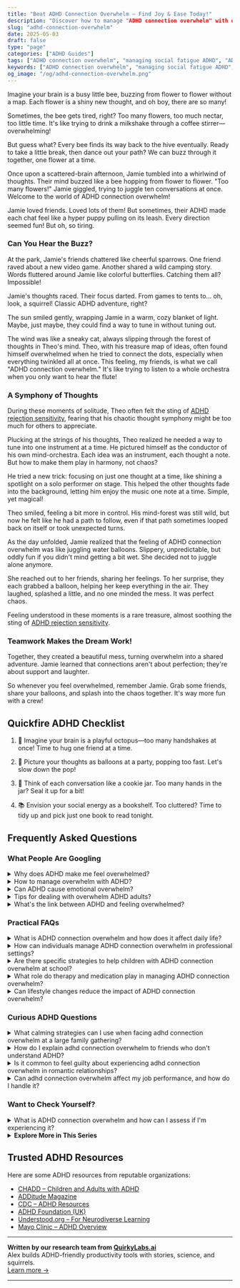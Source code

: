 ```yaml
---
title: "Beat ADHD Connection Overwhelm – Find Joy & Ease Today!"
description: "Discover how to manage "ADHD connection overwhelm" with our warm, playful guide. Feel seen and understood as we explore emotional insights together, one flower at a time."
slug: "adhd-connection-overwhelm"
date: 2025-05-03
draft: false
type: "page"
categories: ["ADHD Guides"]
tags: ["ADHD connection overwhelm", "managing social fatigue ADHD", "ADHD friendship challenges", "coping with ADHD overstimulation", "ADHD social interaction tips", "navigating ADHD relationships", "ADHD and social overwhelm"]
keywords: ["ADHD connection overwhelm", "managing social fatigue ADHD", "ADHD friendship challenges", "coping with ADHD overstimulation", "ADHD social interaction tips", "navigating ADHD relationships", "ADHD and social overwhelm"]
og_image: "/og/adhd-connection-overwhelm.png"
---
```


Imagine your brain is a busy little bee, buzzing from flower to flower without a map. Each flower is a shiny new thought, and oh boy, there are so many!

Sometimes, the bee gets tired, right? Too many flowers, too much nectar, too little time. It's like trying to drink a milkshake through a coffee stirrer—overwhelming!

But guess what? Every bee finds its way back to the hive eventually. Ready to take a little break, then dance out your path? We can buzz through it together, one flower at a time.

Once upon a scattered-brain afternoon, Jamie tumbled into a whirlwind of thoughts. Their mind buzzed like a bee hopping from flower to flower. "Too many flowers!" Jamie giggled, trying to juggle ten conversations at once. Welcome to the world of ADHD connection overwhelm!

Jamie loved friends. Loved lots of them! But sometimes, their ADHD made each chat feel like a hyper puppy pulling on its leash. Every direction seemed fun! But oh, so tiring.

### Can You Hear the Buzz?

At the park, Jamie's friends chattered like cheerful sparrows. One friend raved about a new video game. Another shared a wild camping story. Words fluttered around Jamie like colorful butterflies. Catching them all? Impossible!

Jamie's thoughts raced. Their focus darted. From games to tents to... oh, look, a squirrel! Classic ADHD adventure, right?

The sun smiled gently, wrapping Jamie in a warm, cozy blanket of light. Maybe, just maybe, they could find a way to tune in without tuning out.

The wind was like a sneaky cat, always slipping through the forest of thoughts in Theo's mind. Theo, with his treasure map of ideas, often found himself overwhelmed when he tried to connect the dots, especially when everything twinkled all at once. This feeling, my friends, is what we call "ADHD connection overwhelm." It's like trying to listen to a whole orchestra when you only want to hear the flute!

### A Symphony of Thoughts

During these moments of solitude, Theo often felt the sting of [ADHD rejection sensitivity](/pages/adhd-rejection-sensitivity/), fearing that his chaotic thought symphony might be too much for others to appreciate.

Plucking at the strings of his thoughts, Theo realized he needed a way to tune into one instrument at a time. He pictured himself as the conductor of his own mind-orchestra. Each idea was an instrument, each thought a note. But how to make them play in harmony, not chaos?

He tried a new trick: focusing on just one thought at a time, like shining a spotlight on a solo performer on stage. This helped the other thoughts fade into the background, letting him enjoy the music one note at a time. Simple, yet magical!

Theo smiled, feeling a bit more in control. His mind-forest was still wild, but now he felt like he had a path to follow, even if that path sometimes looped back on itself or took unexpected turns.

As the day unfolded, Jamie realized that the feeling of ADHD connection overwhelm was like juggling water balloons. Slippery, unpredictable, but oddly fun if you didn't mind getting a bit wet. She decided not to juggle alone anymore. 

She reached out to her friends, sharing her feelings. To her surprise, they each grabbed a balloon, helping her keep everything in the air. They laughed, splashed a little, and no one minded the mess. It was perfect chaos.

Feeling understood in these moments is a rare treasure, almost soothing the sting of [ADHD rejection sensitivity](/pages/adhd-rejection-sensitivity/).

### Teamwork Makes the Dream Work!

Together, they created a beautiful mess, turning overwhelm into a shared adventure. Jamie learned that connections aren't about perfection; they're about support and laughter.

So whenever you feel overwhelmed, remember Jamie. Grab some friends, share your balloons, and splash into the chaos together. It's way more fun with a crew!

## Quickfire ADHD Checklist

1. 🐙 Imagine your brain is a playful octopus—too many handshakes at once! Time to hug one friend at a time.

2. 🎈 Picture your thoughts as balloons at a party, popping too fast. Let's slow down the pop!

3. 🍪 Think of each conversation like a cookie jar. Too many hands in the jar? Seal it up for a bit!

4. 📚 Envision your social energy as a bookshelf. Too cluttered? Time to tidy up and pick just one book to read tonight.

## Frequently Asked Questions



### What People Are Googling

<details><summary>Why does ADHD make me feel overwhelmed?</summary><p>Feeling overwhelmed is quite common when you're dealing with ADHD, and it's completely understandable given how your brain is wired. ADHD can make it challenging to filter out distractions, prioritize tasks, and manage your time effectively, which often leads to that swamped feeling. It’s like having a browser with too many tabs open at once — everything seems equally urgent and important, making it hard to focus on one thing at a time. Remember, it's okay to feel this way, and there are strategies and tools that can help make things a bit easier for you.</p></details>
<details><summary>How to manage overwhelm with ADHD?</summary><p>Feeling overwhelmed is quite common when you're juggling ADHD, so first off, know you're not alone in this. A good starting point is to break tasks into smaller, manageable pieces. This can make things seem less daunting and help you focus on one step at a time. Also, don’t forget to incorporate regular breaks using a method like the Pomodoro Technique, which entails working in short bursts and then taking a brief rest. This can help prevent burnout and keep your mind fresh. Lastly, remember, it’s perfectly okay to ask for help or use tools like planners or apps designed for ADHD to keep you organized and on track.</p></details>
<details><summary>Can ADHD cause emotional overwhelm?</summary><p>Absolutely, it's quite common for individuals with ADHD to experience emotional overwhelm. The brains of those with ADHD can sometimes have a harder time managing emotions due to differences in regulation and processing. This can make feelings seem more intense or harder to control. Remember, it’s perfectly okay to acknowledge these feelings, and seeking strategies to manage them can really help in finding your emotional balance.</p></details>
<details><summary>Tips for dealing with overwhelm ADHD adults?</summary><p>Absolutely, handling overwhelm can definitely be a challenge, but there are some cozy, manageable strategies you can try! Start by breaking tasks into smaller, more digestible pieces; it can make things feel less daunting. Setting timers for short work bursts, followed by little breaks, can also help maintain focus without getting burnt out. Lastly, don’t forget to lean on tools like planners or apps designed for ADHD minds—they can be a real comfort in keeping the chaos at bay. Remember, you’re doing just fine, take it one step at a time!</p></details>
<details><summary>What's the link between ADHD and feeling overwhelmed?</summary><p>Absolutely, it's quite common for individuals with ADHD to feel overwhelmed, and there's a genuine reason behind this. ADHD affects the brain's executive functions, including organizing, prioritizing, and regulating emotions, which can make managing daily tasks and responsibilities feel more daunting. Additionally, sensory overload can occur if too much is happening at once, as the brain may struggle to filter out irrelevant stimuli. Remember, feeling overwhelmed is a normal part of ADHD, and recognizing this can be the first step towards finding strategies that work for you to ease that feeling.</p></details>



### Practical FAQs

<details><summary>What is ADHD connection overwhelm and how does it affect daily life?</summary><p>ADHD connection overwhelm can feel like being swamped by a wave when all you wanted was to dip your toes in the water. It's that sense of being emotionally or mentally flooded by social interactions, even if they’re positive. This happens because folks with ADHD often process sensory and emotional input in high volumes, and this can lead to feeling overwhelmed or exhausted after socializing. In daily life, this might mean needing more downtime to recharge, or feeling unusually tired after meetings or social gatherings, but remember, it's perfectly okay to take the space you need to find your calm.</p></details>
<details><summary>How can individuals manage ADHD connection overwhelm in professional settings?</summary><p>Managing ADHD connection overwhelm in professional settings can feel daunting, but small, thoughtful strategies can make a big difference. Start by setting clear boundaries around your time and communication; it’s okay to let colleagues know when you're available and when you need focus time. Break tasks into smaller, manageable chunks and schedule regular short breaks to clear your head. Remember, using tools like written agendas or reminder apps can help keep interactions focused and productive, allowing you to engage more confidently and calmly.</p></details>
<details><summary>Are there specific strategies to help children with ADHD connection overwhelm at school?</summary><p>Absolutely, there are several gentle and effective strategies to help children with ADHD manage feelings of overwhelm at school. Creating a quiet, cozy corner where they can take a break and reset can be incredibly helpful. Visual schedules or planners can also reduce anxiety by making the day’s expectations clear and predictable. Additionally, regular check-ins with a trusted teacher or counselor can provide a reassuring touchpoint, ensuring they feel supported and understood throughout their school day.</p></details>
<details><summary>What role do therapy and medication play in managing ADHD connection overwhelm?</summary><p>Absolutely, managing connection overwhelm can be quite a challenge with ADHD, and both therapy and medication can play supportive roles in helping you navigate these waters. Therapy, especially cognitive behavioral therapy, can provide you with personalized strategies and tools to manage overwhelming feelings, helping you improve your social interactions and emotional connections. Medication, on the other hand, can help by reducing the core symptoms of ADHD, such as distractibility and impulsivity, making it easier for you to engage calmly and more effectively in relationships. Together, they can offer a comprehensive approach to managing your social interactions more smoothly and feeling more at ease in connecting with others.</p></details>
<details><summary>Can lifestyle changes reduce the impact of ADHD connection overwhelm?</summary><p>Absolutely, making thoughtful lifestyle adjustments can certainly help soothe the feeling of overwhelm that often accompanies ADHD. By establishing routines and organizing your environment, you can create a more predictable and calming atmosphere that may reduce sensory overload and improve focus. Incorporating regular breaks, mindful activities, or gentle exercise into your daily life can also help manage stress and enhance your overall well-being. Remember, the key is to find what uniquely works for you and brings a sense of tranquility to your day.</p></details>



### Curious ADHD Questions

<details><summary>What calming strategies can I use when facing adhd connection overwhelm at a large family gathering?</summary><p>Absolutely, family gatherings can sometimes feel a bit overwhelming, can't they? One soothing strategy is to find a quiet corner or step outside for a few minutes to breathe deeply and reset. It’s also helpful to have a small, comforting object in your pocket—like a smooth stone or a fidget toy—to subtly engage your hands and help ground your thoughts. Remember, it’s perfectly okay to take these little breaks to manage the stimulation and reconnect with yourself amidst the hustle and bustle.</p></details>
<details><summary>How do I explain adhd connection overwhelm to friends who don't understand ADHD?</summary><p>Absolutely, explaining ADHD connection overwhelm to friends can feel daunting, but it's wonderful that you're looking to share your experiences with them! You might start by describing it as feeling like every phone, app, and person is vying for your attention simultaneously, making it tough to prioritize or feel grounded. Explain that your brain handles stimuli and connections differently, leading to times when you might need a break to recharge, even if you truly enjoy their company. Reassuring them that this doesn't change how much you value their friendship can help them understand and support your needs better.</p></details>
<details><summary>Is it common to feel guilty about experiencing adhd connection overwhelm in romantic relationships?</summary><p>Absolutely, feeling guilty about experiencing connection overwhelm in romantic relationships is quite common among those with ADHD. It's important to remember that ADHD can affect your emotional regulation and tolerance for social interaction, making it perfectly understandable to feel overwhelmed at times. You're not alone in this, and it doesn't make you any less capable of love or commitment. Recognizing and communicating your feelings can actually strengthen your relationship, as it invites honesty and understanding between partners.</p></details>
<details><summary>Can adhd connection overwhelm affect my job performance, and how do I handle it?</summary><p>Absolutely, connection overwhelm can indeed influence your job performance, and it's completely understandable to feel that way. When your brain is juggling multiple interactions or tasks, it can lead to feeling scattered or burnt out. A good strategy to manage this is to allow yourself short, regular breaks to recharge. Also, consider organizing your interactions and tasks in a way that feels more manageable, perhaps by using tools like to-do lists or setting boundaries around your availability. These small adjustments can really help in maintaining your focus and energy at work.</p></details>



### Want to Check Yourself?

<details><summary>What is ADHD connection overwhelm and how can I assess if I'm experiencing it?</summary><p>ADHD connection overwhelm happens when the intense desire for social interactions and deep connections, a common trait in many individuals with ADHD, becomes too much, leading to feelings of being overwhelmed or burnt out. It's like craving a cozy, warm room but suddenly finding the heat too much to handle. To assess if you're experiencing it, reflect on whether social interactions leave you feeling unusually drained or anxious, or if the thought of engaging feels heavy rather than exciting. Tuning into your emotional responses after social activities can be a great barometer for understanding your limits.</p></details>

<script type="application/ld+json">
{
  "@context": "https://schema.org",
  "@type": "FAQPage",
  "mainEntity": [
    {
      "@type": "Question",
      "name": "Why does ADHD make me feel overwhelmed?",
      "acceptedAnswer": {
        "@type": "Answer",
        "text": "Feeling overwhelmed is quite common when you're dealing with ADHD, and it's completely understandable given how your brain is wired. ADHD can make it challenging to filter out distractions, prioritize tasks, and manage your time effectively, which often leads to that swamped feeling. It\u2019s like having a browser with too many tabs open at once \u2014 everything seems equally urgent and important, making it hard to focus on one thing at a time. Remember, it's okay to feel this way, and there are strategies and tools that can help make things a bit easier for you."
      }
    },
    {
      "@type": "Question",
      "name": "How to manage overwhelm with ADHD?",
      "acceptedAnswer": {
        "@type": "Answer",
        "text": "Feeling overwhelmed is quite common when you're juggling ADHD, so first off, know you're not alone in this. A good starting point is to break tasks into smaller, manageable pieces. This can make things seem less daunting and help you focus on one step at a time. Also, don\u2019t forget to incorporate regular breaks using a method like the Pomodoro Technique, which entails working in short bursts and then taking a brief rest. This can help prevent burnout and keep your mind fresh. Lastly, remember, it\u2019s perfectly okay to ask for help or use tools like planners or apps designed for ADHD to keep you organized and on track."
      }
    },
    {
      "@type": "Question",
      "name": "Can ADHD cause emotional overwhelm?",
      "acceptedAnswer": {
        "@type": "Answer",
        "text": "Absolutely, it's quite common for individuals with ADHD to experience emotional overwhelm. The brains of those with ADHD can sometimes have a harder time managing emotions due to differences in regulation and processing. This can make feelings seem more intense or harder to control. Remember, it\u2019s perfectly okay to acknowledge these feelings, and seeking strategies to manage them can really help in finding your emotional balance."
      }
    },
    {
      "@type": "Question",
      "name": "Tips for dealing with overwhelm ADHD adults?",
      "acceptedAnswer": {
        "@type": "Answer",
        "text": "Absolutely, handling overwhelm can definitely be a challenge, but there are some cozy, manageable strategies you can try! Start by breaking tasks into smaller, more digestible pieces; it can make things feel less daunting. Setting timers for short work bursts, followed by little breaks, can also help maintain focus without getting burnt out. Lastly, don\u2019t forget to lean on tools like planners or apps designed for ADHD minds\u2014they can be a real comfort in keeping the chaos at bay. Remember, you\u2019re doing just fine, take it one step at a time!"
      }
    },
    {
      "@type": "Question",
      "name": "What's the link between ADHD and feeling overwhelmed?",
      "acceptedAnswer": {
        "@type": "Answer",
        "text": "Absolutely, it's quite common for individuals with ADHD to feel overwhelmed, and there's a genuine reason behind this. ADHD affects the brain's executive functions, including organizing, prioritizing, and regulating emotions, which can make managing daily tasks and responsibilities feel more daunting. Additionally, sensory overload can occur if too much is happening at once, as the brain may struggle to filter out irrelevant stimuli. Remember, feeling overwhelmed is a normal part of ADHD, and recognizing this can be the first step towards finding strategies that work for you to ease that feeling."
      }
    }
  ]
}
</script>
<script type="application/ld+json">
{
  "@context": "https://schema.org",
  "@type": "Article",
  "author": {
    "@type": "Person",
    "name": "QuirkyLabs",
    "url": "https://quirkylabs.ai/about"
  },
  "headline": "\"Beat ADHD Connection Overwhelm \u2013 Find Joy & Ease Today!\"",
  "mainEntityOfPage": "https://blog.quirkylabs.ai/pages/adhd-connection-overwhelm/",
  "datePublished": "2025-05-03"
}
</script>
<script type="application/ld+json">
{
  "@context": "https://schema.org",
  "@type": "BreadcrumbList",
  "itemListElement": [
    {
      "@type": "ListItem",
      "position": 1,
      "name": "Home",
      "item": "https://quirkylabs.ai/"
    },
    {
      "@type": "ListItem",
      "position": 2,
      "name": "Blog",
      "item": "https://blog.quirkylabs.ai/"
    },
    {
      "@type": "ListItem",
      "position": 3,
      "name": "\"Beat ADHD Connection Overwhelm \u2013 Find Joy & Ease Today!\"",
      "item": "https://blog.quirkylabs.ai/pages/adhd-connection-overwhelm/"
    }
  ]
}
</script>

<details>
<summary><strong>Explore More in This Series</strong></summary>

- [Adhd Cant Explain Yourself](/pages/adhd-cant-explain-yourself/)
- [Adhd Too Weird To Be Loved](/pages/adhd-too-weird-to-be-loved/)
- [Adhd Constant Overthinking](/pages/adhd-constant-overthinking/)
- [Adhd Longing For Understanding](/pages/adhd-longing-for-understanding/)
- [Adhd Lonely Despite Being Social](/pages/adhd-lonely-despite-being-social/)
- [Adhd Hiding True Self](/pages/adhd-hiding-true-self/)
- [Adhd Fear Of Being Too Much](/pages/adhd-fear-of-being-too-much/)
- [Adhd Social Anxiety Layer](/pages/adhd-social-anxiety-layer/)
</details>



## Trusted ADHD Resources

Here are some ADHD resources from reputable organizations:

- [CHADD – Children and Adults with ADHD](https://chadd.org)
- [ADDitude Magazine](https://www.additudemag.com)
- [CDC – ADHD Resources](https://www.cdc.gov/ncbddd/adhd)
- [ADHD Foundation (UK)](https://www.adhdfoundation.org.uk)
- [Understood.org – For Neurodiverse Learning](https://www.understood.org)
- [Mayo Clinic – ADHD Overview](https://www.mayoclinic.org/diseases-conditions/adhd)


---

**Written by our research team from [QuirkyLabs.ai](https://quirkylabs.ai)**  
Alex builds ADHD-friendly productivity tools with stories, science, and squirrels.  
[Learn more →](https://quirkylabs.ai)

---
